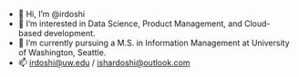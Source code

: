 - 👋 Hi, I’m @irdoshi
- 👀 I’m interested in Data Science, Product Management, and Cloud-based development.
- 🌱 I’m currently pursuing a M.S. in Information Management at University of Washington, Seattle.
- 📫 irdoshi@uw.edu / ishardoshi@outlook.com

<!---
irdoshi/irdoshi is a ✨ special ✨ repository because its `README.md` (this file) appears on your GitHub profile.
You can click the Preview link to take a look at your changes.
--->
